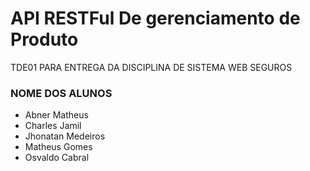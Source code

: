 # API RESTFul De gerenciamento de Produto

TDE01 PARA ENTREGA DA DISCIPLINA DE SISTEMA WEB SEGUROS
### NOME DOS ALUNOS
<ul>
  <li>
  Abner Matheus
  </li>

  <li>
  Charles Jamil
  </li>

  <li>
  Jhonatan Medeiros
  </li>

  <li>
  Matheus Gomes
  </li>
  
  <li>
  Osvaldo Cabral
  </li>
</ul>
